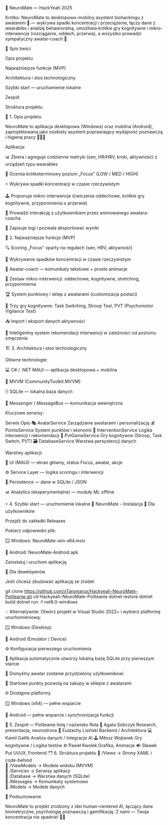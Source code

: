 🧠 NeuroMate — HackYeah 2025

Krótko:
NeuroMate to desktopowo-mobilny asystent biohackingu z awatarem 👾 — wykrywa spadki koncentracji i przeciążenie, łączy dane z wearables i analizę behawioralną, umożliwia krótkie gry kognitywne i mikro-interwencje (rozciąganie, oddech, przerwa), a wszystko prowadzi sympatyczny awatar-coach 💬

📑 Spis treści

Opis projektu

Najważniejsze funkcje (MVP)

Architektura i stos technologiczny

Szybki start — uruchomienie lokalne

Zespół

Struktura projektu

🧩 1. Opis projektu

NeuroMate to aplikacja desktopowa (Windows) oraz mobilna (Android), zaprojektowana jako osobisty asystent poprawiający wydajność poznawczą i higienę pracy 🧘‍♀️💡

Aplikacja:

📊 Zbiera i agreguje codzienne metryki (sen, HR/HRV, kroki, aktywność) z urządzeń typu wearables

🧠 Oceniia krótkoterminowy poziom „Focus” (LOW / MED / HIGH)

⚡ Wykrywa spadki koncentracji w czasie rzeczywistym

🕹️ Proponuje mikro-interwencje (ćwiczenia oddechowe, krótkie gry kognitywne, przypomnienia o przerwie)

🤖 Prowadzi interakcję z użytkownikiem przez animowanego awatara-coacha

📁 Zapisuje logi i pozwala eksportować wyniki

🚀 2. Najważniejsze funkcje (MVP)

🔍 Scoring „Focus” oparty na regułach (sen, HRV, aktywność)

🧩 Wykrywanie spadków koncentracji w czasie rzeczywistym

👾 Awatar-coach — komunikaty tekstowe + proste animacje

💨 Zestaw mikro-interwencji: oddechowe, kognitywne, stretching, przypomnienia

🏆 System punktowy i sklep z awatarami (customizacja postaci)

🧠 Trzy gry kognitywne: Task Switching, Stroop Test, PVT (Psychomotor Vigilance Test)

📥 Import i eksport danych aktywności

🤖 Inteligentny system rekomendacji interwencji w zależności od poziomu zmęczenia

🏗️ 3. Architektura i stos technologiczny

Główne technologie:

💻 C# / .NET MAUI — aplikacja desktopowa + mobilna

🧱 MVVM (CommunityToolkit.MVVM)

🗄️ SQLite — lokalna baza danych

📨 Messenger / MessageBus — komunikacja wewnętrzna

Kluczowe serwisy:

Serwis	Opis
🎭 AvatarService	Zarządzanie awatarami i personalizacją
💰 PointsService	System punktów i ekonomii
🧘 InterventionService	Logika interwencji i rekomendacji
🧠 PvtGameService	Gry kognitywne (Stroop, Task Switch, PVT)
🗃️ DatabaseService	Warstwa persystencji danych

Warstwy aplikacji:

🎨 UI (MAUI) — ekran główny, status Focus, awatar, akcje

⚙️ Service Layer — logika scoringu i interwencji

💾 Persistence — dane w SQLite / JSON

📊 Analytics (eksperymentalne) — moduły ML offline

⚡ 4. Szybki start — uruchomienie lokalne
🧠 NeuroMate – Instalacja
🔹 Dla użytkowników

Przejdź do zakładki Releases

Pobierz odpowiedni plik:

🪟 Windows: NeuroMate-win-x64.msix

🤖 Android: NeuroMate-Android.apk

Zainstaluj i uruchom aplikację

🔹 Dla deweloperów

Jeśli chcesz zbudować aplikację ze źródeł:

git clone https://github.com/xTaromarux/Hackyeah-NeuroMate-Politeanie.git
cd Hackyeah-NeuroMate-Politeanie
dotnet restore
dotnet build
dotnet run -f net8.0-windows


💡 Alternatywnie:
Otwórz projekt w Visual Studio 2022+ i wybierz platformę uruchomieniową:

🪟 Windows (Desktop)

🤖 Android (Emulator / Device)

⚙️ Konfiguracja pierwszego uruchomienia

📂 Aplikacja automatycznie utworzy lokalną bazę SQLite przy pierwszym starcie

🧍 Domyślny awatar zostanie przydzielony użytkownikowi

💎 Startowe punkty pozwolą na zakupy w sklepie z awatarami

🌐 Dostępne platformy

🪟 Windows (x64) — pełne wsparcie

🤖 Android — pełne wsparcie i synchronizacja funkcji

👥 5. Zespół — Politeanie
Imię i nazwisko	Rola
🎨 Agata Sobczyk	Research, prezentacja, neurostrona
🧠 Eustachy Lisiński	Backend / Architektura
💻 Kamil Gatlik	  Analiza danych / Integracje AI
🕹️ Miłosz Wojtanek	Gry kognitywne / Logika testów
⚙️ Paweł Kwolek	 Grafika, Animacje
🔊 Sławek Put 	UI/UX, Frontend
🗂️ 6. Struktura projektu
📁 /Views        → Strony XAML i code-behind  
📁 /ViewModels   → Modele widoku (MVVM)  
📁 /Services     → Serwisy aplikacji  
📁 /Database     → Warstwa danych (SQLite)  
📁 /Messages     → Komunikaty systemowe  
📁 /Models       → Modele danych

🏁 Podsumowanie

NeuroMate to projekt zrodzony z idei human-centered AI,
łączący dane biometryczne, psychologię poznawczą i gamifikację.
Z nami — Twoja koncentracja nie spadnie! 💪🧠
